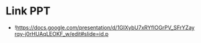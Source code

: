 # Link PPT

* !https://docs.google.com/presentation/d/1GIXybU7xRYfIOGrPV_SFrYZayrqy-j0rHUAqLEOKF_w/edit#slide=id.p

